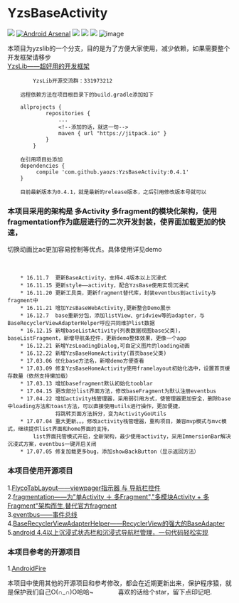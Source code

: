 # YzsBaseActivity
[![](https://jitpack.io/v/yaozs/YzsBaseActivity.svg)](https://jitpack.io/#yaozs/YzsBaseActivity)
[![Android Arsenal](https://img.shields.io/badge/Android%20Arsenal-YzsBaseActivity-green.svg?style=true)](https://android-arsenal.com/details/1/2756)
![](https://img.shields.io/badge/minSdk-15-blue.svg)
[![](https://img.shields.io/github/stars/yaozs/YzsBaseActivity.svg)](https://github.com/yaozs/YzsBaseActivity/stargazers)
[![](https://img.shields.io/github/forks/yaozs/YzsBaseActivity.svg)](https://github.com/yaozs/YzsBaseActivity/network)
 ![image](https://github.com/yaozs/YzsLib/blob/master/app/src/main/res/mipmap-xxxhdpi/icon.png)<br />

本项目为yzslib的一个分支，目的是为了方便大家使用，减少依赖，如果需要整个开发框架请移步<br />
[YzsLib——超好用的开发框架](https://github.com/yaozs/YzsLib)

            YzsLib开源交流群：331973212

        远程依赖方法在项目根目录下的build.gradle添加如下

        allprojects {
        		repositories {
        			...
        			<!--添加的话，就这一句-->
        			maven { url "https://jitpack.io" }
        		}
        	}

        在引用项目处添加
        dependencies {
             compile 'com.github.yaozs:YzsBaseActivity:0.4.1'
        }

        目前最新版本为0.4.1，就是最新的release版本，之后引用修改版本号就可以


### 本项目采用的架构是 多Activity 多fragment的模块化架构，使用fragmentation作为底层进行的二次开发封装，使界面加载更加的快速，
切换动画比ac更加容易控制等优点。具体使用详见demo

  
        
        * 16.11.7  更新BaseActivity，支持4.4版本以上沉浸式
        * 16.11.15 更新style——activity，配合YzsBase使用实现沉浸式
        * 16.11.20 更新工具类，更新fragment替代库，封装eventbus到activity与fragment中
        * 16.11.21 增加YzsBaseWebActivity,更新整合Demo展示
        * 16.12.7  base重新分包，添加listView、gridview等的adapter，与BaseRecyclerViewAdapterHelper呼应共同维护list数据
        * 16.12.15 新增baseListActivity(列表数据视图base父类)，baseListFragment，新增导航条控件，更新demo整体效果，更像一个app
        * 16.12.21 新增YzsLoadingDialog,可自定义图片的loading动画
        * 16.12.22 新增YzsBaseHomeActivity(首页base父类)
        * 17.03.06 优化base方法名，新增demo方便查看
        * 17.03.09 修复YzsBaseHomeActivity使用framelayout初始化选中，设置首页缓存数量（依然支持懒加载）
        * 17.03.13 增加basefragment默认初始化tooblar
        * 17.04.15 更改部分list界面方法，修改baseFragment为默认注册eventbus
        * 17.04.22 增加activity栈管理器，采用弱引用方式，使管理器更加安全，删除base中loading方法和toast方法，可以直接使用utils进行操作，更加便捷，
                   将跳转页面方法拆分，变为ActivityGoUtils
        * 17.07.04 重大更新。。。修改activity栈管理器，重构项目，兼容mvp模式与mvc模式，继续提供list界面和home界面的支持，
            list界面托管模式开启，全新架构，最少使用activity，采用ImmersionBar解决沉浸式方案，eventbus一键开启关闭
        * 17.07.05 修复加载更多bug，添加showBackButton（显示返回方法）


### 本项目使用开源项目
1.[FlycoTabLayout——viewpager指示器 与 导航栏控件](https://github.com/H07000223/FlycoTabLayout)<br />
2.[fragmentation——为"单Activity ＋ 多Fragment","多模块Activity + 多Fragment"架构而生,替代官方fragment](https://github.com/YoKeyword/Fragmentation)<br />
3.[eventbus——事件总线](https://github.com/greenrobot/EventBus)<br />
4.[BaseRecyclerViewAdapterHelper——RecyclerView的强大的BaseAdapter](https://github.com/CymChad/BaseRecyclerViewAdapterHelper)<br />
5.[android 4.4以上沉浸式状态栏和沉浸式导航栏管理，一句代码轻松实现](https://github.com/gyf-dev/ImmersionBar)<br />

### 本项目参考的开源项目
1.[AndroidFire](https://github.com/jaydenxiao2016/AndroidFire)<br />


本项目中使用其他的开源项目和参考修改，都会在近期更新出来，保护程序猿，就是保护我们自己O(∩_∩)O哈哈~
       
        喜欢的话给个star，留下点印记吧.

